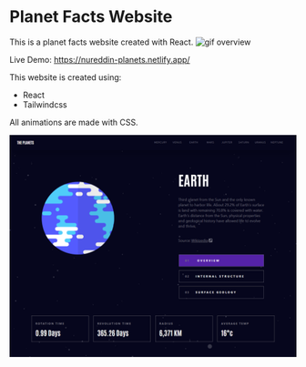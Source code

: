# Planet Facts Website

This is a planet facts website created with React.
![gif overview](https://github.com/NureddinFarzaliyev/planet-facts/blob/master/public/overview-gif.gif)

Live Demo: https://nureddin-planets.netlify.app/

This website is created using:

- React
- Tailwindcss

All animations are made with CSS.

![image overview](https://github.com/NureddinFarzaliyev/planet-facts/blob/master/public/overview.png)
